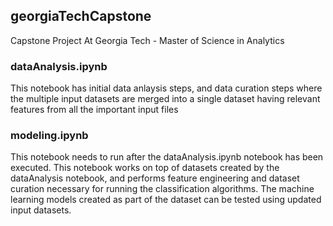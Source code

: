 ## georgiaTechCapstone
Capstone Project At Georgia Tech - Master of Science in Analytics 

### dataAnalysis.ipynb
This notebook has initial data anlaysis steps, and data curation steps where the multiple input datasets are merged into a single dataset having relevant features from all the important input files 

### modeling.ipynb
This notebook needs to run after the dataAnalysis.ipynb notebook has been executed. This notebook works on top of datasets created by the dataAnalysis notebook, and performs feature engineering and dataset curation necessary for running the classification algorithms. The machine learning models created as part of the dataset can be tested using updated input datasets. 
